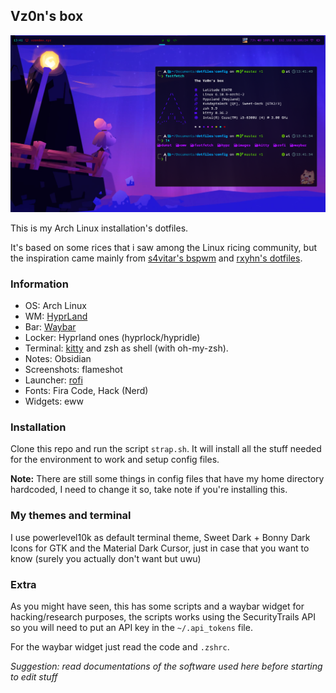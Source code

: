 ## Vz0n's box

![Preview](img/preview.png)

This is my Arch Linux installation's dotfiles.

It's based on some rices that i saw among the Linux ricing community, but the inspiration came mainly from [s4vitar's bspwm](https://github.com/yorkox0/autoBspwm) and [rxyhn's dotfiles](https://github.com/rxyhn/yuki).

### Information

- OS: Arch Linux
- WM: [HyprLand](https://github.com/hyprwm/Hyprland)
- Bar: [Waybar](https://github.com/Alexays/Waybar)
- Locker: Hyprland ones (hyprlock/hypridle)
- Terminal: [kitty](https://github.com/kovidgoyal/kitty) and zsh as shell (with oh-my-zsh).
- Notes: Obsidian
- Screenshots: flameshot
- Launcher: [rofi](https://github.com/davatorium/rofi)
- Fonts: Fira Code, Hack (Nerd)
- Widgets: eww

### Installation

Clone this repo and run the script `strap.sh`. It will install all the stuff needed for the environment to work and setup config files.

**Note:** There are still some things in config files that have my home directory hardcoded, I need to change it so, take note if you're installing this.

### My themes and terminal

I use powerlevel10k as default terminal theme, Sweet Dark + Bonny Dark Icons for GTK and the Material Dark Cursor, just in case that you want to know (surely you actually don't want but uwu)

### Extra

As you might have seen, this has some scripts and a waybar widget for hacking/research purposes, the scripts works using the SecurityTrails API so you will need to put an API key in the `~/.api_tokens` file. 

For the waybar widget just read the code and `.zshrc`.

*Suggestion: read documentations of the software used here before starting to edit stuff*